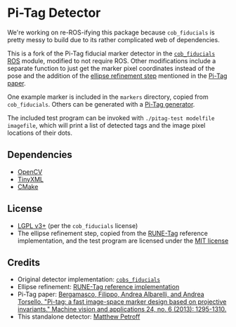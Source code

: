Pi-Tag Detector
===============

We're working on re-ROS-ifying this package because `cob_fiducials` is pretty
messy to build due to its rather complicated web of dependencies.

This is a fork of the Pi-Tag fiducial marker detector in the
[`cob_fiducials`](http://wiki.ros.org/cob_fiducials) [ROS](http://www.ros.org/)
module, modified to not require ROS. Other modifications include a separate
function to just get the marker pixel coordinates instead of the pose and the
addition of the [ellipse refinement step](https://doi.org/10.1007/s00138-008-0141-3)
mentioned in the [Pi-Tag paper](https://doi.org/10.1007/s00138-012-0469-6).

One example marker is included in the `markers` directory, copied from
`cob_fiducials`. Others can be generated with a
[Pi-Tag generator](https://github.com/raultron/PiTag-generator).

The included test program can be invoked with `./pitag-test modelfile imagefile`,
which will print a list of detected tags and the image pixel locations of their
dots.



Dependencies
-----------

 * [OpenCV](http://opencv.org/)
 * [TinyXML](http://www.grinninglizard.com/tinyxml/)
 * [CMake](https://cmake.org/)


License
-------

 * [LGPL v3+](https://www.gnu.org/licenses/lgpl-3.0.en.html) (per the `cob_fiducials` license)
 * The ellipse refinement step, copied from the
   [RUNE-Tag](http://www.dsi.unive.it/~bergamasco/runetag/) reference
   implementation, and the test program are licensed under the
   [MIT license](https://opensource.org/licenses/MIT)


Credits
-------

 * Original detector implementation: [`cobs_fiducials`](https://github.com/ipa320/cob_object_perception)
 * Ellipse refinement: [RUNE-Tag reference implementation](http://www.dsi.unive.it/~bergamasco/runetag/)
 * Pi-Tag paper: [Bergamasco, Filippo, Andrea Albarelli, and Andrea Torsello. "Pi-tag: a fast image-space marker design based on projective invariants." Machine vision and applications 24, no. 6 (2013): 1295-1310.](https://doi.org/10.1007/s00138-012-0469-6)
 * This standalone detector: [Matthew Petroff](https://mpetroff.net/)
